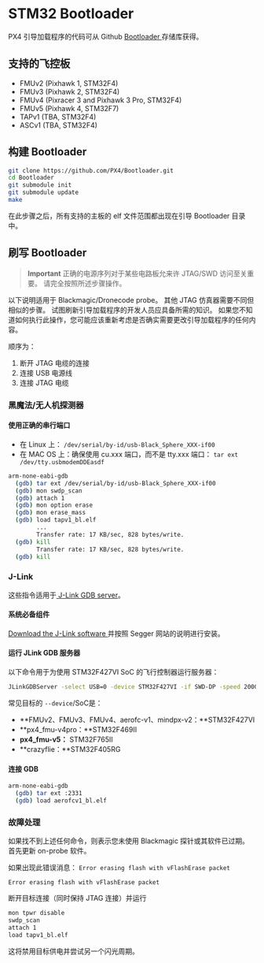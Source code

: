 # STM32 Bootloader

PX4 引导加载程序的代码可从 Github [ Bootloader ](https://github.com/px4/bootloader)存储库获得。

## 支持的飞控板

* FMUv2 (Pixhawk 1, STM32F4)
* FMUv3 (Pixhawk 2, STM32F4)
* FMUv4 (Pixracer 3 and Pixhawk 3 Pro, STM32F4)
* FMUv5 (Pixhawk 4, STM32F7)
* TAPv1 (TBA, STM32F4)
* ASCv1 (TBA, STM32F4)

## 构建 Bootloader

```bash
git clone https://github.com/PX4/Bootloader.git
cd Bootloader
git submodule init
git submodule update
make
```

在此步骤之后，所有支持的主板的 elf 文件范围都出现在引导 Bootloader 目录中。

## 刷写 Bootloader

> **Important** 正确的电源序列对于某些电路板允来许 JTAG/SWD 访问至关重要。 请完全按照所述步骤操作。

以下说明适用于 Blackmagic/Dronecode probe。 其他 JTAG 仿真器需要不同但相似的步骤。 试图刷新引导加载程序的开发人员应具备所需的知识。 如果您不知道如何执行此操作，您可能应该重新考虑是否确实需要更改引导加载程序的任何内容。

顺序为：
1. 断开 JTAG 电缆的连接
1. 连接 USB 电源线
1. 连接 JTAG 电缆

### 黑魔法/无人机探测器

#### 使用正确的串行端口

* 在 Linux 上： `/dev/serial/by-id/usb-Black_Sphere_XXX-if00`
* 在 MAC OS 上：确保使用 cu.xxx 端口，而不是 tty.xxx 端口： `tar ext /dev/tty.usbmodemDDEasdf`

```bash
arm-none-eabi-gdb
  (gdb) tar ext /dev/serial/by-id/usb-Black_Sphere_XXX-if00
  (gdb) mon swdp_scan
  (gdb) attach 1
  (gdb) mon option erase
  (gdb) mon erase_mass
  (gdb) load tapv1_bl.elf
        ...
        Transfer rate: 17 KB/sec, 828 bytes/write.
  (gdb) kill
        Transfer rate: 17 KB/sec, 828 bytes/write.
  (gdb) kill
```

### J-Link

这些指令适用于[ J-Link GDB server](https://www.segger.com/jlink-gdb-server.html)。

#### 系统必备组件

[ Download the J-Link software ](https://www.segger.com/downloads/jlink)并按照 Segger 网站的说明进行安装。

#### 运行 JLink GDB 服务器

以下命令用于为使用 STM32F427VI SoC 的飞行控制器运行服务器：

```bash
JLinkGDBServer -select USB=0 -device STM32F427VI -if SWD-DP -speed 20000
```

常见目标的 `--device`/SoC是：

* **FMUv2、FMUv3、FMUv4、aerofc-v1、mindpx-v2：**STM32F427VI
* **px4_fmu-v4pro：**STM32F469II
* **px4_fmu-v5：** STM32F765II
* **crazyflie：**STM32F405RG


#### 连接 GDB

```bash
arm-none-eabi-gdb
  (gdb) tar ext :2331
  (gdb) load aerofcv1_bl.elf
```

### 故障处理

如果找不到上述任何命令，则表示您未使用 Blackmagic 探针或其软件已过期。 首先更新 on-probe 软件。

如果出现此错误消息： `Error erasing flash with vFlashErase packet`
```
Error erasing flash with vFlashErase packet
```

断开目标连接（同时保持 JTAG 连接）并运行

```bash
mon tpwr disable
swdp_scan
attach 1
load tapv1_bl.elf
```
这将禁用目标供电并尝试另一个闪光周期。

